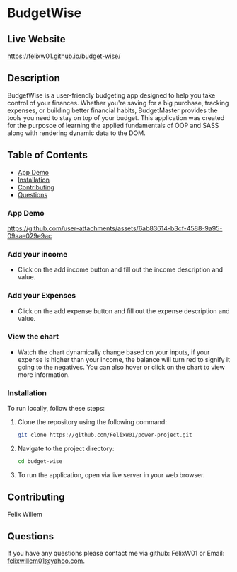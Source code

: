 # BudgetWise

## Live Website 
https://felixw01.github.io/budget-wise/

## Description
BudgetWise is a user-friendly budgeting app designed to help you take control of your finances. Whether you're saving for a big purchase, tracking expenses, or building better financial habits, BudgetMaster provides the tools you need to stay on top of your budget.
This application was created for the purposoe of learning the applied fundamentals of OOP and SASS along with rendering dynamic data to the DOM.

## Table of Contents
- [App Demo](#app-demo)
- [Installation](#installation)
- [Contributing](#contributing)
- [Questions](#questions)

### App Demo
https://github.com/user-attachments/assets/6ab83614-b3cf-4588-9a95-09aae029e9ac

### Add your income
- Click on the add income button and fill out the income description and value.

### Add your Expenses
- Click on the add expense button and fill out the expense description and value.

### View the chart
- Watch the chart dynamically change based on your inputs, if your expense is higher than your income, the balance will turn red to signify it going to the negatives.
You can also hover or click on the chart to view more information.

### Installation
To run locally, follow these steps:

1. Clone the repository using the following command:
    ```bash
    git clone https://github.com/FelixW01/power-project.git
    ```

2. Navigate to the project directory:
    ```bash
    cd budget-wise
    ```
    
3. To run the application, open via live server in your web browser.


## Contributing
Felix Willem
## Questions
If you have any questions please contact me via github: FelixW01 or Email: felixwillem01@yahoo.com.
